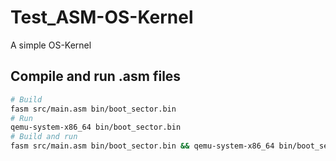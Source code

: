 # Test_ASM-OS-Kernel
 A simple OS-Kernel

## Compile and run .asm files
```bash
# Build
fasm src/main.asm bin/boot_sector.bin
# Run
qemu-system-x86_64 bin/boot_sector.bin
# Build and run
fasm src/main.asm bin/boot_sector.bin && qemu-system-x86_64 bin/boot_sector.bin
```
